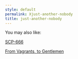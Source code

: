 ```yaml
---
style: default
permalink: Xjust-another-nobody
title: just-another-nobody
---
```

You may also like:

[SCP-666](http://scp-wiki.net/scp-666)

[From Vagrants, to Gentlemen](http://scp-wiki.net/from-vagrants-to-gentlemen)
